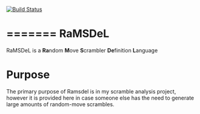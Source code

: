[![Build Status](https://travis-ci.org/JustinJ/ramsdel.png)](https://travis-ci.org/JustinJ/ramsdel)


=======
RaMSDeL
=======

RaMSDeL is a <b>Ra</b>ndom <b>M</b>ove <b>S</b>crambler <b>De</b>finition <b>L</b>anguage

Purpose
=======

The primary purpose of Ramsdel is in my scramble analysis project,
however it is provided here in case someone else has the need to generate
large amounts of random-move scrambles.
